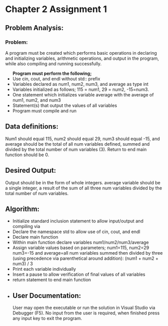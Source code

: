 # Chapter 2 Assignment 1

<h2>Problem Analysis:</h2>
<h3>Problem:</h3> A program must be created which performs basic operations in declaring and initializing variables, arithmetic operations, and output in the program, while also compiling and running successfully. 
<ul><strong>Program must perform the following;</strong>
<li>	Use cin, cout, and endl without std:: prefix</li>
<li>	Variables declared as num1, num2, num3, and average as type int</li>
<li>	Variables initialized as follows; 115 = num1, 29 = num2, -15=num3.</li>
<li>	One statement which initializes variable average with the average of num1, num2, and num3</li>
<li>	Statement(s) that output the values of all variables</li>
<li>	Program must compile and run </li>
</ul>
<h2>Data definitions:</h2>
<p>Num1 should equal 115, num2 should equal 29, num3 should equal -15, and average should be the total of all num variables defined, summed and divided by the total number of num variables (3). Return to end main function should be 0.</p>
<h2>Desired Output:</h2>
Output should be in the form of whole integers. average variable should be a single integer, a result of the sum of all three num variables divided by the total number of num variables. 

<h2>Algorithm:</h2>
<ul>
<li>	Initialize standard inclusion statement to allow input/output and compiling via <iostream></li>
<li>	Declare the namespace std to allow use of cin, cout, and endl </li>
<li>	Declare main function</li>
<li>	Within main function declare variables num1/num2/num3/average</li>
<li>	Assign variable values based on parameters; num1=115, num2=29 num3=-15 and average=all num variables summed then divided by three (using precedence via parenthetical around addition): (num1 + num2 + num3) / 3</li>
<li>	Print each variable individually</li> 
<li>	Insert a pause to allow verification of final values of all variables</li>
<li>	return statement to end main function<li>
<h2>User Documentation:</h2>
<p>User may open the executable or run the solution in Visual Studio via Debugger (F5). No input from the user is required, when finished press any input key to exit the program. </p>
